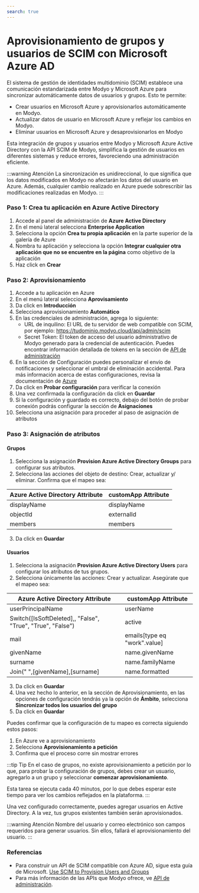 ```yaml
---
search: true
---
```


# Aprovisionamiento de grupos y usuarios de SCIM con Microsoft Azure AD

El sistema de gestión de identidades multidominio (SCIM) establece una comunicación estandarizada entre Modyo y Microsoft Azure para sincronizar automáticamente datos de usuarios y grupos. Esto te permite:
- Crear usuarios en Microsoft Azure y aprovisionarlos automáticamente en Modyo.
- Actualizar datos de usuario en Microsoft Azure y reflejar los cambios en Modyo.
- Eliminar usuarios en Microsoft Azure y desaprovisionarlos en Modyo

Esta integración de grupos y usuarios entre Modyo y Microsoft Azure Active Directory con la API SCIM de Modyo, simplifica la gestión de usuarios en diferentes sistemas y reduce errores, favoreciendo una administración eficiente.

:::warning Atención
La sincronización es unidireccional, lo que significa que los datos modificados en Modyo no afectarán los datos del usuario en Azure. Además, cualquier cambio realizado en Azure puede sobrescribir las modificaciones realizadas en Modyo.
:::


### Paso 1: Crea tu aplicación en Azure Active Directory
1. Accede al panel de administración de **Azure Active Directory**
1. En el menú lateral selecciona **Enterprise Application**
1. Selecciona la opción **Crea tu propia aplicación** en la parte superior de la galería de Azure
1. Nombra tu aplicación y selecciona la opción **Integrar cualquier otra aplicación que no se encuentre en la página** como objetivo de la aplicación
1. Haz click en **Crear**

### Paso 2: Aprovisionamiento
1. Accede a tu aplicación en Azure
2. En el menú lateral selecciona **Aprovisamiento**
3. Da click en **Introducción**
4. Selecciona aprovisionamiento **Automático**
5. En las credenciales de administración, agrega lo siguiente:
	- URL de inquilino: El URL de tu servidor de web compatible con SCIM, por ejemplo: https://tudominio.modyo.cloud/api/admin/scim
	- Secret Token: El token de acceso del usuario administrativo de Modyo generado para la credencial de autenticación. Puedes encontrar información detallada de tokens en la sección de [API de administración](https://docs.modyo.com/es/platform/core/api.html#bearer-token)
6. En la sección de Configuración puedes personalizar el envío de notificaciones y seleccionar el umbral de eliminación accidental. Para más información acerca de estas configuraciones, revisa la documentación de [Azure](https://learn.microsoft.com/es-es/azure/active-directory/app-provisioning/user-provisioning)
7. Da click en **Probar configuración** para verificar la conexión
8. Una vez confirmada la configuración da click en **Guardar**
8. Si la configuración y guardado es correcto, debajo del botón de probar conexión podrás configurar la sección de **Asignaciones**
9. Selecciona una asignación para proceder al paso de asignación de atributos

### Paso 3: Asignación de atributos
#### Grupos
1. Selecciona la asignación **Provision Azure Active Directory Groups** para configurar sus atributos.
2. Selecciona las acciones del objeto de destino: Crear, actualizar y/ eliminar. Confirma que el mapeo sea:

| Azure Active Directory Attribute | customApp Attribute |
| ------------------------------- | ------------------ |
| displayName | displayName |
| objectId | externalId |
| members| members |
3. Da click en **Guardar**

#### Usuarios
1. Selecciona la asignación **Provision Azure Active Directory Users** para configurar los atributos de tus grupos.
2. Selecciona únicamente las acciones: Crear y actualizar. Asegúrate que el mapeo sea:

| Azure Active Directory Attribute | customApp Attribute |
| ------------------------------- | ------------------ |
| userPrincipalName | userName |
| Switch([IsSoftDeleted],, "False", "True", "True", "False") | active |
| mail| emails[type eq "work".value] |
| givenName| name.givenName|
| surname  |name.familyName|
| Join(" ",[givenName],[surname]| name.formatted|
3. Da click en **Guardar**
4. Una vez hecho lo anterior, en la sección de Aprovisionamiento, en las opciones de configuración tendrás ya la opción de **Ámbito**, selecciona **Sincronizar todos los usuarios del grupo**
5. Da click en **Guardar**

Puedes confirmar que la configuración de tu mapeo es correcta siguiendo estos pasos:
1. En Azure ve a aprovisionamiento
2. Selecciona **Aprovisionamiento a petición**
3. Confirma que el proceso corre sin mostrar errores

:::tip Tip
En el caso de grupos, no existe aprovisionamiento a petición por lo que, para probar la configuración de grupos, debes crear un usuario, agregarlo a un grupo y seleccionar **comenzar aprovisionamiento**.

Esta tarea se ejecuta cada 40 minutos, por lo que debes esperar este tiempo para ver los cambios reflejados en la plataforma.
:::

Una vez configurado correctamente, puedes agregar usuarios en Active Directory. A la vez, tus grupos existentes también serán aprovisionados.

:::warning Atención
Nombre del usuario y correo electrónico son campos requeridos para generar usuarios. Sin ellos, fallará el aprovisionamiento del usuario.
:::


### Referencias
- Para construir un API de SCIM compatible con Azure AD, sigue esta guía de Microsoft. [Use SCIM to Provision Users and Groups](https://docs.microsoft.com/en-us/azure/active-directory/app-provisioning/use-scim-to-provision-users-and-groups)
- Para más información de las APIs que Modyo ofrece, ve [API de administración](https://docs.modyo.com/es/platform/core/api.html).